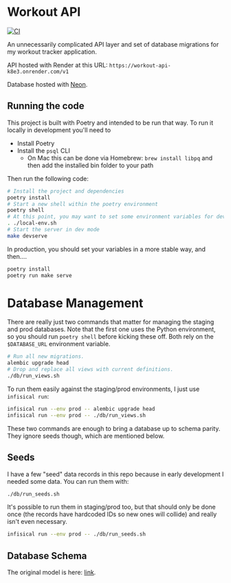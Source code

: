 # Workout API

[![CI](https://github.com/eswan18/workout_api/actions/workflows/ci.yaml/badge.svg)](https://github.com/eswan18/workout_api/actions/workflows/ci.yaml)

An unnecessarily complicated API layer and set of database migrations for my workout tracker application.

API hosted with Render at this URL: `https://workout-api-k8e3.onrender.com/v1`

Database hosted with [Neon](https://neon.tech).

## Running the code

This project is built with Poetry and intended to be run that way.
To run it locally in development you'll need to
- Install Poetry
- Install the `psql` CLI
  - On Mac this can be done via Homebrew: `brew install libpq` and then add the installed bin folder to your path

Then run the following code:

```bash
# Install the project and dependencies
poetry install
# Start a new shell within the poetry environment
poetry shell
# At this point, you may want to set some environment variables for development
. ./local-env.sh
# Start the server in dev mode
make devserve
```

In production, you should set your variables in a more stable way, and then....
```bash
poetry install
poetry run make serve
```


# Database Management

There are really just two commands that matter for managing the staging and prod databases. Note that the first one uses the Python environment, so you should run `poetry shell` before kicking these off. Both rely on the `$DATABASE_URL` environment variable.

```bash
# Run all new migrations.
alembic upgrade head
# Drop and replace all views with current definitions.
./db/run_views.sh
```

To run them easily against the staging/prod environments, I just use `infisical run`:

```bash
infisical run --env prod -- alembic upgrade head
infisical run --env prod -- ./db/run_views.sh
```

These two commands are enough to bring a database up to schema parity. They ignore seeds though, which are mentioned below.

## Seeds

I have a few "seed" data records in this repo because in early development I needed some data. You can run them with:

```bash
./db/run_seeds.sh
```

It's possible to run them in staging/prod too, but that should only be done once (the records have hardcoded IDs so new ones will collide) and really isn't even necessary.

```bash
infisical run --env prod -- ./db/run_seeds.sh
```

## Database Schema

The original model is here: [link](https://dbdiagram.io/d/63e963d0296d97641d8054fa).

